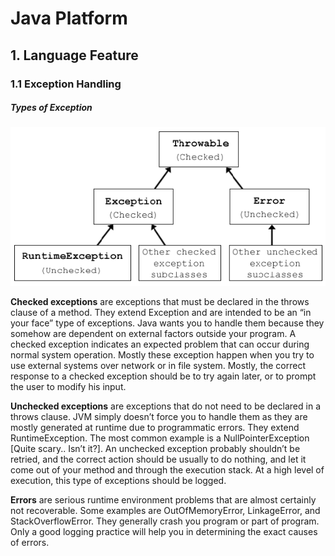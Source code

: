 # Java Platform

## 1. Language Feature

### 1.1 Exception Handling

##### Types of Exception

![exception hierarchy](https://github.com/rkq/docs/blob/master/pics/java_platform_exception_hierarchy.png)

**Checked exceptions** are exceptions that must be declared in the throws clause of a method. They extend Exception and are intended to be an “in your face” type of exceptions. Java wants you to handle them because they somehow are dependent on external factors outside your program. A checked exception indicates an expected problem that can occur during normal system operation. Mostly these exception happen when you try to use external systems over network or in file system. Mostly, the correct response to a checked exception should be to try again later, or to prompt the user to modify his input.

**Unchecked exceptions** are exceptions that do not need to be declared in a throws clause. JVM simply doesn’t force you to handle them as they are mostly generated at runtime due to programmatic errors. They extend RuntimeException. The most common example is a NullPointerException [Quite scary.. Isn’t it?]. An unchecked exception probably shouldn’t be retried, and the correct action should be usually to do nothing, and let it come out of your method and through the execution stack. At a high level of execution, this type of exceptions should be logged.

**Errors** are serious runtime environment problems that are almost certainly not recoverable. Some examples are OutOfMemoryError, LinkageError, and StackOverflowError. They generally crash you program or part of program. Only a good logging practice will help you in determining the exact causes of errors.
